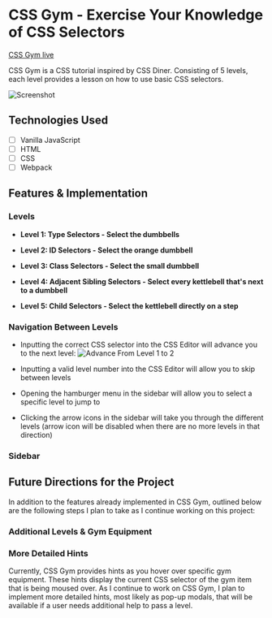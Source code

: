 # CSS Gym - Exercise Your Knowledge of CSS Selectors
[CSS Gym live](https://achen118.github.io/css-gym/)

CSS Gym is a CSS tutorial inspired by CSS Diner. Consisting of 5 levels, each level provides a lesson on how to use basic CSS selectors.

![Screenshot](http://res.cloudinary.com/malice/image/upload/v1503532237/AwesomeScreenshot-2017-08-23T23-46-37-067Z_vibo4k.gif)

## Technologies Used
- [ ] Vanilla JavaScript
- [ ] HTML
- [ ] CSS
- [ ] Webpack

## Features & Implementation

### Levels

- **Level 1: Type Selectors - Select the dumbbells**

- **Level 2: ID Selectors - Select the orange dumbbell**

- **Level 3: Class Selectors - Select the small dumbbell**

- **Level 4: Adjacent Sibling Selectors - Select every kettlebell that's next to a dumbbell**

- **Level 5: Child Selectors - Select the kettlebell directly on a step**

### Navigation Between Levels

- Inputting the correct CSS selector into the CSS Editor will advance you to the next level:
![Advance From Level 1 to 2](http://res.cloudinary.com/malice/image/upload/v1504805638/AwesomeScreenshot-2017-09-07T17-31-41-181Z_tuonav.gif)

- Inputting a valid level number into the CSS Editor will allow you to skip between levels
- Opening the hamburger menu in the sidebar will allow you to select a specific level to jump to
- Clicking the arrow icons in the sidebar will take you through the different levels (arrow icon will be disabled when there are no more levels in that direction)

### Sidebar

## Future Directions for the Project

In addition to the features already implemented in CSS Gym, outlined below are the following steps I plan to take as I continue working on this project:

### Additional Levels & Gym Equipment
### More Detailed Hints

Currently, CSS Gym provides hints as you hover over specific gym equipment. These hints display the current CSS selector of the gym item that is being moused over. As I continue to work on CSS Gym, I plan to implement more detailed hints, most likely as pop-up modals, that will be available if a user needs additional help to pass a level.
